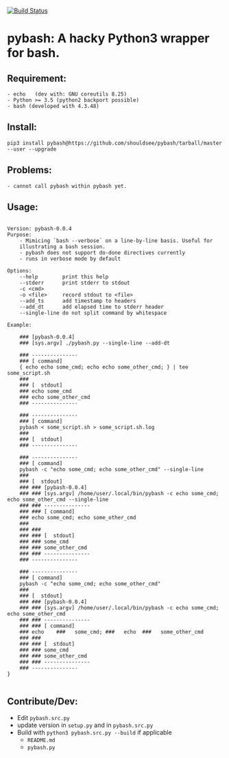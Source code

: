 [![Build Status](https://travis-ci.com/shouldsee/pybash.svg?branch=master)](https://travis-ci.com/shouldsee/pybash)

# pybash: A hacky Python3 wrapper for bash.

## Requirement: 
	- echo   (dev with: GNU coreutils 8.25)
	- Python >= 3.5 (python2 backport possible)
	- bash (developed with 4.3.48)

## Install:

`pip3 install pybash@https://github.com/shouldsee/pybash/tarball/master --user --upgrade`


## Problems:
	- cannot call pybash within pybash yet.


## Usage:

```

Version: pybash-0.0.4
Purpose:
	- Mimicing `bash --verbose` on a line-by-line basis. Useful for
	illustrating a bash session. 
	- pybash does not support do-done directives currently
	- runs in verbose mode by default

Options:
	--help	      print this help
	--stderr      print stderr to stdout
	-c <cmd> 
	-o <file>     record stdout to <file>
	--add_ts      add timestamp to headers
	--add_dt      add elapsed time to stderr header
	--single-line do not split command by whitespace

Example:
	
	### [pybash-0.0.4]
	### [sys.argv] ./pybash.py --single-line --add-dt
	
	### ---------------
	### [ command]
	{ echo echo some_cmd; echo echo some_other_cmd; } | tee some_script.sh
	###
	### [  stdout]
	### echo some_cmd
	### echo some_other_cmd
	### ---------------
	
	### ---------------
	### [ command]
	pybash < some_script.sh > some_script.sh.log
	###
	### [  stdout]
	### ---------------
	
	### ---------------
	### [ command]
	pybash -c "echo some_cmd; echo some_other_cmd" --single-line
	###
	### [  stdout]
	### ### [pybash-0.0.4]
	### ### [sys.argv] /home/user/.local/bin/pybash -c echo some_cmd; echo some_other_cmd --single-line
	### ### ---------------
	### ### [ command]
	### echo some_cmd; echo some_other_cmd
	###
	### ###
	### ### [  stdout]
	### ### some_cmd
	### ### some_other_cmd
	### ### ---------------
	### ---------------
	
	### ---------------
	### [ command]
	pybash -c "echo some_cmd; echo some_other_cmd"
	###
	### [  stdout]
	### ### [pybash-0.0.4]
	### ### [sys.argv] /home/user/.local/bin/pybash -c echo some_cmd; echo some_other_cmd
	### ### ---------------
	### ### [ command]
	### echo	###   some_cmd;	###   echo	###   some_other_cmd
	### ###
	### ### [  stdout]
	### ### some_cmd
	### ### some_other_cmd
	### ### ---------------
	### ---------------
}


```

## Contribute/Dev:
  - Edit `pybash.src.py`
  - update version in `setup.py` and in `pybash.src.py`
  - Build with `python3 pybash.src.py --build` if applicable
	- `README.md` 
	- `pybash.py`